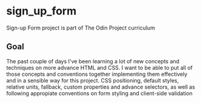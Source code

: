 # sign_up_form
Sign-up Form project is part of The Odin Project curriculum

## Goal
The past couple of days I've been learning a lot of new concepts and techniques on more advance HTML and CSS. I want to be able to put all of those concepts and conventions together implementing them effectively and in a sensible way for this project. CSS positioning, default styles, relative units, fallback, custom properties and advance selectors, as well as following appropiate conventions on form styling and client-side validation

